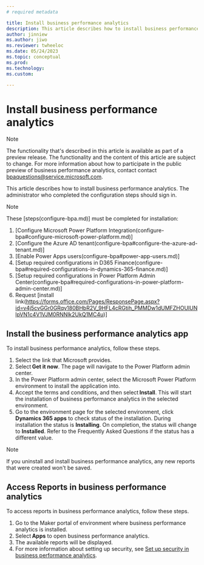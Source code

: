 ```yaml
---
# required metadata

title: Install business performance analytics
description: This article describes how to install business performance analytics
author: jinniew
ms.author: jiwo
ms.reviewer: twheeloc 
ms.date: 05/24/2023
ms.topic: conceptual
ms.prod: 
ms.technology:
ms.custom:

---
```


# Install business performance analytics

>[!NOTE]
>The functionality that's described in this article is available as part of a preview release. The functionality and the content of this article are subject to change. For more information about how to participate in the public preview of business performance analytics, contact contact <bpaquestions@service.microsoft.com>.

This article describes how to install business performance analytics. The administrator who completed the configuration steps should sign in.    

>[!NOTE]
>These [steps(configure-bpa.md)] must be completed for installation: 
>   1. [Configure Microsoft Power Platform Integration(configure-bpa#configure-microsoft-power-platform.md)]
>   2. [Configure the Azure AD tenant(configure-bpa#configure-the-azure-ad-tenant.md)]
>   3. [Enable Power Apps users(configure-bpa#power-app-users.md)]
>   4. [Setup required configurations in D365 Finance(configure-bpa#required-configurations-in-dynamics-365-finance.md)]
>   5. [Setup required configurations in Power Platform Admin Center(configure-bpa#required-configurations-in-power-platform-admin-center.md)]
>   6. Request [install link(https://forms.office.com/Pages/ResponsePage.aspx?id=v4j5cvGGr0GRqy180BHbR2V_9HFL4cRGtih_PMMDw1dUMFZHOUlUNlpVN1c4V1VJM0RNNlk2UkQ1MC4u)]

## Install the business performance analytics app

To install business performance analytics, follow these steps. 

1. Select the link that Microsoft provides. 
2. Select **Get it now**. The page will navigate to the Power Platform admin center. 
3. In the Power Platform admin center, select the Microsoft Power Platform environment to install the application into. 
4. Accept the terms and conditions, and then select **Install**. This will start the installation of business performance analytics in the selected environment. 
5. Go to the environment page for the selected environment, click **Dynamics 365 apps** to check status of the installation. During installation the status is **Installing**. On completion, the status will change to **Installed**. Refer to the Frequently Asked Questions if the status has a different value. 

>[!NOTE]
>If you uninstall and install business performance analytics, any new reports that were created won't be saved.

## Access Reports in business performance analytics

To access reports in business performance analytics, follow these steps. 

1. Go to the Maker portal of environment where business performance analytics is installed.
2. Select **Apps** to open business performance analytics.
3. The available reports will be displayed. 
4. For more information about setting up security, see [Set up security in business performance analytics](set-up-security.md).




   
